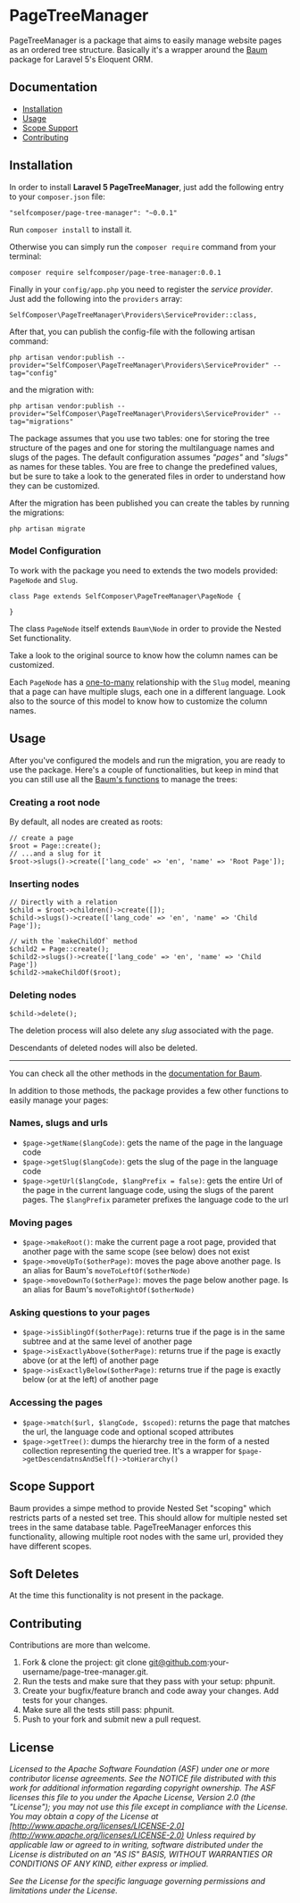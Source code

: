 # PageTreeManager

PageTreeManager is a package that aims to easily manage website pages as an ordered tree structure. Basically it's a wrapper around the [Baum](https://github.com/etrepat/baum) package for Laravel 5's Eloquent ORM.

## Documentation

* [Installation](#installation)
* [Usage](#usage)
* [Scope Support](#scope-support)
* [Contributing](#contributing)

## <a name="installation">Installation</a>

In order to install **Laravel 5 PageTreeManager**, just add the following entry to your `composer.json` file:

```
"selfcomposer/page-tree-manager": "~0.0.1"
```

Run `composer install` to install it.

Otherwise you can simply run the `composer require` command from your terminal:

```
composer require selfcomposer/page-tree-manager:0.0.1
```

Finally in your `config/app.php` you need to register the _service provider_. Just add the following into the `providers` array:


```
SelfComposer\PageTreeManager\Providers\ServiceProvider::class,
```

After that, you can publish the config-file with the following artisan command:

```
php artisan vendor:publish --provider="SelfComposer\PageTreeManager\Providers\ServiceProvider" --tag="config"
```

and the migration with:

```
php artisan vendor:publish --provider="SelfComposer\PageTreeManager\Providers\ServiceProvider" --tag="migrations"
```

The package assumes that you use two tables: one for storing the tree structure of the pages and one for storing the multilanguage names and slugs of the pages. The default configuration assumes *"pages"* and *"slugs"* as names for these tables. You are free to change the predefined values, but be sure to take a look to the generated files in order to understand how they can be customized.

After the migration has been published you can create the tables by running the migrations:

```
php artisan migrate
```

### Model Configuration

To work with the package you need to extends the two models provided: `PageNode` and `Slug`.

```
class Page extends SelfComposer\PageTreeManager\PageNode {

}
```

The class `PageNode` itself extends `Baum\Node` in order to provide the Nested Set functionality.

Take a look to the original source to know how the column names can be customized.

Each `PageNode` has a [one-to-many](https://laravel.com/docs/eloquent-relationships#one-to-many) relationship with the `Slug` model, meaning that a page can have multiple slugs, each one in a different language. Look also to the source of this model to know how to customize the column names.

## <a name="usage">Usage</a>

After you've configured the models and run the migration, you are ready to use the package. Here's a couple of functionalities, but keep in mind that you can still use all the [Baum's functions](https://github.com/etrepat/baum#usage) to manage the trees:

### Creating a root node

By default, all nodes are created as roots:

```
// create a page
$root = Page::create();
// ...and a slug for it
$root->slugs()->create(['lang_code' => 'en', 'name' => 'Root Page']);
```

### Inserting nodes

```
// Directly with a relation
$child = $root->children()->create([]);
$child->slugs()->create(['lang_code' => 'en', 'name' => 'Child Page']);

// with the `makeChildOf` method
$child2 = Page::create();
$child2->slugs()->create(['lang_code' => 'en', 'name' => 'Child Page'])
$child2->makeChildOf($root);
```

### Deleting nodes

```
$child->delete();
```

The deletion process will also delete any _slug_ associated with the page.

Descendants of deleted nodes will also be deleted.

<hr>

You can check all the other methods in the [documentation for Baum](https://github.com/etrepat/baum).

In addition to those methods, the package provides a few other functions to easily manage your pages:

### Names, slugs and urls

* `$page->getName($langCode)`: gets the name of the page in the language code
* `$page->getSlug($langCode)`: gets the slug of the page in the language code
* `$page->getUrl($langCode, $langPrefix = false)`: gets the entire Url of the page in the current language code, using the slugs of the parent pages. The `$langPrefix` parameter prefixes the language code to the url

### Moving pages

* `$page->makeRoot()`: make the current page a root page, provided that another page with the same scope (see below) does not exist
* `$page->moveUpTo($otherPage)`: moves the page above another page. Is an alias for Baum's `moveToLeftOf($otherNode)`
* `$page->moveDownTo($otherPage)`: moves the page below another page. Is an alias for Baum's `moveToRightOf($otherNode)`

### Asking questions to your pages

* `$page->isSiblingOf($otherPage)`: returns true if the page is in the same subtree and at the same level of another page
* `$page->isExactlyAbove($otherPage)`: returns true if the page is exactly above (or at the left) of another page
* `$page->isExactlyBelow($otherPage)`: returns true if the page is exactly below (or at the left) of another page

### Accessing the pages

* `$page->match($url, $langCode, $scoped)`: returns the page that matches the url, the language code and optional scoped attributes
* `$page->getTree()`: dumps the hierarchy tree in the form of a nested collection representing the queried tree. It's a wrapper for `$page->getDescendatnsAndSelf()->toHierarchy()`

## Scope Support

Baum provides a simpe method to provide Nested Set "scoping" which restricts parts of a nested set tree. This should allow for multiple nested set trees in the same database table. PageTreeManager enforces this functionality, allowing multiple root nodes with the same url, provided they have different scopes.

## Soft Deletes

At the time this functionality is not present in the package.

## <a name="contributing">Contributing</a>

Contributions are more than welcome.

1. Fork & clone the project: git clone git@github.com:your-username/page-tree-manager.git.
2. Run the tests and make sure that they pass with your setup: phpunit.
3. Create your bugfix/feature branch and code away your changes. Add tests for your changes.
4. Make sure all the tests still pass: phpunit.
5. Push to your fork and submit new a pull request.

## License

_Licensed to the Apache Software Foundation (ASF) under one or more contributor license agreements.  See the NOTICE file distributed with this work for additional information regarding copyright ownership.  The ASF licenses this file to you under the Apache License, Version 2.0 (the "License"); you may not use this file except in compliance with the License.  You may obtain a copy of the License at [http://www.apache.org/licenses/LICENSE-2.0](http://www.apache.org/licenses/LICENSE-2.0) Unless required by applicable law or agreed to in writing, software distributed under the License is distributed on an "AS IS" BASIS, WITHOUT WARRANTIES OR CONDITIONS OF ANY KIND, either express or implied._

_See the License for the specific language governing permissions and limitations under the License._
